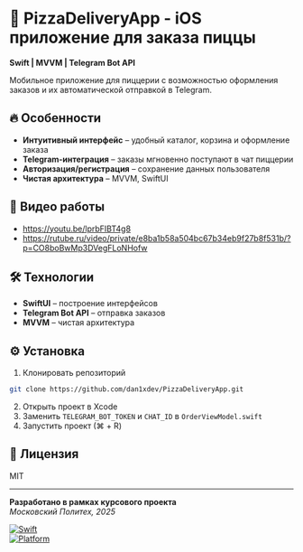 # 🍕 PizzaDeliveryApp - iOS приложение для заказа пиццы  

**Swift | MVVM | Telegram Bot API**  

Мобильное приложение для пиццерии с возможностью оформления заказов и их автоматической отправкой в Telegram.  

## 🔥 Особенности  
- **Интуитивный интерфейс** – удобный каталог, корзина и оформление заказа  
- **Telegram-интеграция** – заказы мгновенно поступают в чат пиццерии  
- **Авторизация/регистрация** – сохранение данных пользователя  
- **Чистая архитектура** – MVVM, SwiftUI  

## 📱 Видео работы  
- https://youtu.be/lprbFIBT4g8
- https://rutube.ru/video/private/e8ba1b58a504bc67b34eb9f27b8f531b/?p=CO8boBwMp3DVegFLoNHofw

## 🛠 Технологии  
- **SwiftUI** – построение интерфейсов  
- **Telegram Bot API** – отправка заказов  
- **MVVM** – чистая архитектура  

## ⚙️ Установка  
1. Клонировать репозиторий  
```bash
git clone https://github.com/dan1xdev/PizzaDeliveryApp.git
```  
2. Открыть проект в Xcode  
3. Заменить `TELEGRAM_BOT_TOKEN` и `CHAT_ID` в `OrderViewModel.swift`  
4. Запустить проект (⌘ + R)  

## 📝 Лицензия  
MIT  

---  
**Разработано в рамках курсового проекта**  
*Московский Политех, 2025*  

[![Swift](https://img.shields.io/badge/Swift-5.7-orange.svg)](https://swift.org)  
[![Platform](https://img.shields.io/badge/Platform-iOS-blue.svg)](https://developer.apple.com/ios/)  

